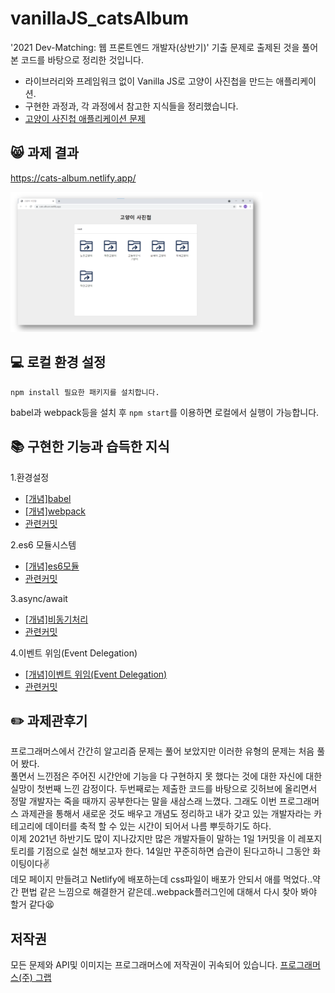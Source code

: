 # vanillaJS_catsAlbum
'2021 Dev-Matching: 웹 프론트엔드 개발자(상반기)' 기출 문제로 출제된 것을 풀어 본 코드를 바탕으로 정리한 것입니다.
+ 라이브러리와 프레임워크 없이 Vanilla JS로 고양이 사진첩을 만드는 애플리케이션.  
+ 구현한 과정과, 각 과정에서 참고한 지식들을 정리했습니다.  
+ [고양이 사진첩 애플리케이션 문제](https://programmers.co.kr/skill_check_assignments/100)

## :smile_cat: 과제 결과
https://cats-album.netlify.app/  

<img src = "https://github.com/monii/vanillaJS_catsAlbum/blob/master/study_assets/netlify-capture.png" width="80%" height="60%">

## :computer: 로컬 환경 설정
```
npm install 필요한 패키지를 설치합니다.
```
babel과 webpack등을 설치 후 ```npm start```를 이용하면 로컬에서 실행이 가능합니다.

## :books: 구현한 기능과 습득한 지식
1.환경설정
+ [[개념]babel](https://github.com/monii/vanillaJS_catsAlbum/blob/master/STUDY.md#11-%EB%B0%94%EB%B2%A8)
+ [[개념]webpack](https://github.com/monii/vanillaJS_catsAlbum/blob/master/STUDY.md#12-%EC%9B%B9%ED%8C%A9webpack)
+ [관련커밋](https://github.com/monii/vanillaJS_catsAlbum/commit/08102c1c4d314f4875e8787e1ea201302296cab7)

2.es6 모듈시스템
+ [[개념]es6모듈](https://github.com/monii/vanillaJS_catsAlbum/blob/master/STUDY.md#2es6-%EB%AA%A8%EB%93%88-%EC%8B%9C%EC%8A%A4%ED%85%9C)
+ [관련커밋](https://github.com/monii/vanillaJS_catsAlbum/commit/bae7c7111a9188de9a2b6ab7970f95e7c4667857)

3.async/await
+ [[개념]비동기처리](https://github.com/monii/vanillaJS_catsAlbum/blob/master/STUDY.md#3asyncawait)
+ [관련커밋](https://github.com/monii/vanillaJS_catsAlbum/commit/1e59950dacd7dd159454e8920b2d04ef0493e882)

4.이벤트 위임(Event Delegation)  
+ [[개념]이벤트 위임(Event Delegation)](https://github.com/monii/vanillaJS_catsAlbum/blob/master/STUDY.md#4%EC%9D%B4%EB%B2%A4%ED%8A%B8-%EC%9C%84%EC%9E%84event-delegation)
+ [관련커밋](https://github.com/monii/vanillaJS_catsAlbum/commit/fd49d3940047d4d74a6952d99f353444d0938d3f)

## :pencil2: 과제관후기
프로그래머스에서 간간히 알고리즘 문제는 풀어 보았지만 이러한 유형의 문제는 처음 풀어 봤다.   
풀면서 느낀점은 주어진 시간안에 기능을 다 구현하지 못 했다는 것에 대한 자신에 대한 실망이 첫번째 느낀 감정이다. 두번째로는 제출한 코드를 바탕으로 깃허브에 올리면서 정말 개발자는 죽을 때까지 공부한다는 말을 새삼스래 느꼈다. 그래도 이번 프로그래머스 과제관을 통해서 새로운 것도 배우고 개념도 정리하고 내가 갖고 있는 개발자라는 카테고리에 데이터를 축적 할 수 있는 시간이 되어서 나름 뿌듯하기도 하다.  
이제 2021년 하반기도 많이 지나갔지만 많은 개발자들이 말하는 1일 1커밋을 이 레포지토리를 기점으로 실천 해보고자 한다. 14일만 꾸준히하면 습관이 된다고하니 그동안 화이팅이다:v:  
데모 페이지 만들려고 Netlify에 배포하는데 css파일이 배포가 안되서 애를 먹었다..약간 편법 같은 느낌으로 해결한거 같은데..webpack플러그인에 대해서 다시 찾아 봐야 할거 같다😫

## 저작권
모든 문제와 API및 이미지는 프로그래머스에 저작권이 귀속되어 있습니다.
[프로그래머스(주) 그랩](https://programmers.co.kr/)
